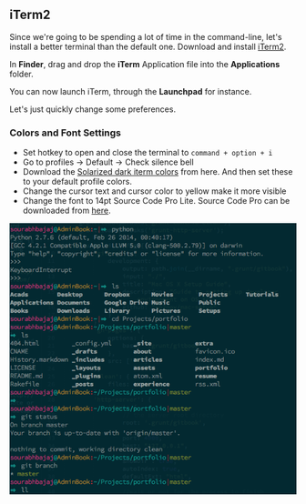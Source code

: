 ## iTerm2

Since we're going to be spending a lot of time in the command-line, let's install a better terminal than the default one. Download and install [iTerm2](http://www.iterm2.com/).

In **Finder**, drag and drop the **iTerm** Application file into the **Applications** folder.

You can now launch iTerm, through the **Launchpad** for instance.

Let's just quickly change some preferences.

### Colors and Font Settings
- Set hotkey to open and close the terminal to `command + option + i`
- Go to profiles -> Default -> Check silence bell
- Download the [Solarized dark iterm colors](https://github.com/altercation/solarized/tree/master/iterm2-colors-solarized) from here. And then set these to your default profile colors.
- Change the cursor text and cursor color to yellow make it more visible
- Change the font to 14pt Source Code Pro Lite. Source Code Pro can be downloaded from [here](https://github.com/adobe-fonts/source-code-pro/releases/latest).


[![Screen](https://raw.githubusercontent.com/sb2nov/mac-setup/master/assets/Iterm.png)](https://raw.githubusercontent.com/sb2nov/mac-setup/master/assets/Iterm.png)

